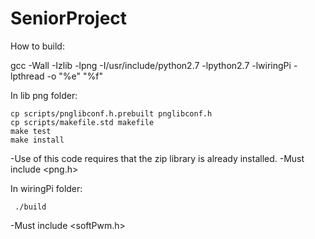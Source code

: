 # SeniorProject

How to build:

gcc -Wall -Izlib -lpng -I/usr/include/python2.7 -lpython2.7 -lwiringPi -lpthread -o "%e" "%f"

In lib png folder:

    cp scripts/pnglibconf.h.prebuilt pnglibconf.h
    cp scripts/makefile.std makefile
    make test
    make install
    
-Use of this code requires that the zip library is already installed.
-Must include <png.h>
 
 In wiringPi folder: 
     
     ./build 
 
-Must include <softPwm.h>

